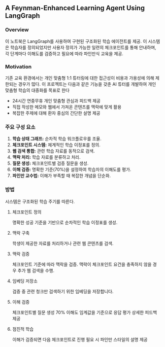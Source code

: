 ## A Feynman-Enhanced Learning Agent Using LangGraph

### Overview

이 노트북은 LangGraph를 사용하여 구현된 구조화된 학습 에이전트를 제공. 
이 시스템은 학습자를 정의되었지만 사용자 정의가 가능한 일련의 체크포인트를 통해 안내하며, 각 단계마다 이해도를 검증하고 필요에 따라 파인만식 교육을 제공.

### Motivation

기존 교육 환경에서는 개인 맞춤형 1:1 튜터링에 대한 접근성이 비용과 가용성에 의해 제한되는 경우가 많다. 
이 프로젝트는 다음과 같은 기능을 갖춘 AI 튜터를 개발하여 개인 맞춤형 학습의 대중화를 목표로 한다

- 24시간 연중무휴 개인 맞춤형 관심과 피드백 제공
- 직접 작성한 메모와 웹에서 가져온 콘텐츠를 맥락에 맞게 활용
- 복잡한 주제에 대해 환자 중심의 간단한 설명 제공

### 주요 구성 요소

1. **학습 상태 그래프:** 순차적 학습 워크플로우를 조율.
2. **체크포인트 시스템:** 체계적인 학습 이정표를 정의.
3. **웹 검색 통합:** 관련 학습 자료를 동적으로 검색.
4. **맥락 처리:** 학습 자료를 분류하고 처리.
5. **질문 생성:** 체크포인트별 검증 질문을 생성.
6. **이해 검증:** 명확한 기준(70%)을 설정하여 학습자의 이해도를 평가.
7. **파인만 교수법:** 이해가 부족할 때 복잡한 개념을 단순화.

### 방법

시스템은 구조화된 학습 주기를 따른다.

1. 체크포인트 정의
    
    명확한 성공 기준을 기반으로 순차적인 학습 이정표를 생성.

2. 맥락 구축
    
    학생이 제공한 자료를 처리하거나 관련 웹 콘텐츠를 검색.

3. 맥락 검증
    
    체크포인트 기준에 따라 맥락을 검증.
    맥락이 체크포인트 요건을 충족하지 않을 경우 추가 웹 검색을 수행.

4. 임베딩 저장소
    
    검증 중 관련 청크만 검색하기 위한 임베딩을 저장합니다.

5. 이해 검증
    
    체크포인트별 질문 생성
    70% 이해도 임계값을 기준으로 응답 평가
    상세한 피드백 제공

6. 점진적 학습
    
    이해가 검증되면 다음 체크포인트로 진행
    필요 시 파인만 스타일의 설명 제공